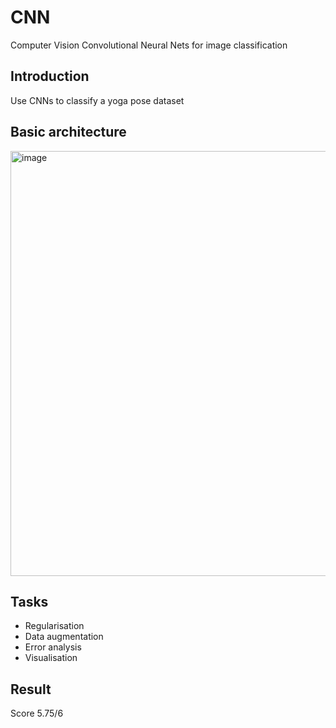 # CNN
Computer Vision Convolutional Neural Nets  for image classification

## Introduction
Use CNNs to classify a yoga pose dataset

## Basic architecture
<img width="680" alt="image" src="https://user-images.githubusercontent.com/88305416/208813379-e8762ec9-c463-4dc0-864f-4d0be85cc94c.png">

## Tasks
* Regularisation
* Data augmentation
* Error analysis
* Visualisation

## Result
Score 5.75/6
